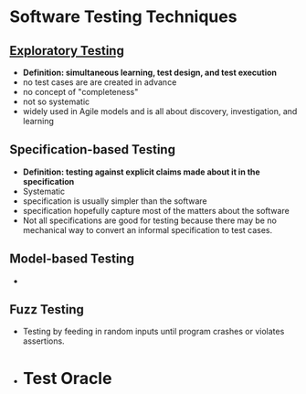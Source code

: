 # Software Testing Techniques
## [Exploratory Testing](https://www.guru99.com/exploratory-testing.html)
- **Definition: simultaneous learning, test design, and test execution**
- no test cases are are created in advance
- no concept of "completeness"
- not so systematic
- widely used in Agile models and is all about discovery, investigation, and learning

## Specification-based Testing
- **Definition: testing against explicit claims made about it in the specification**
- Systematic
- specification is usually simpler than the software
- specification hopefully capture most of the matters about the software
- Not all specifications are good for testing because there may be no mechanical way to convert an informal specification to test cases.

## Model-based Testing
- 

## Fuzz Testing
- Testing by feeding in random inputs until program crashes or violates assertions.
- # Test Oracle
